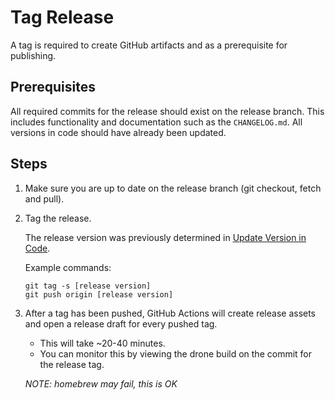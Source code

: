 # Tag Release

A tag is required to create GitHub artifacts and as a prerequisite for publishing.

## Prerequisites

All required commits for the release should exist on the release branch. This includes functionality and documentation such as the `CHANGELOG.md`. All versions in code should have already been updated.

## Steps

1. Make sure you are up to date on the release branch (git checkout, fetch and pull).

2. Tag the release.

    The release version was previously determined in [Update Version in Code](./3-update-version-in-code.md).

    Example commands:

    ```
    git tag -s [release version]
    git push origin [release version]
    ```

3. After a tag has been pushed, GitHub Actions will create release assets and open a release draft for every pushed tag.

    - This will take ~20-40 minutes.
    - You can monitor this by viewing the drone build on the commit for the release tag.

    *NOTE: homebrew may fail, this is OK*